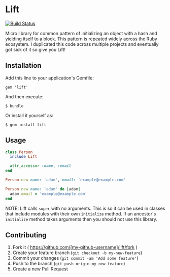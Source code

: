 # Lift

[![Build Status](https://travis-ci.org/ahawkins/lift.svg)](https://travis-ci.org/ahawkins/lift)

Micro library for common pattern of initializing an object with a hash
and yielding itself to a block. This pattern is repeated widely across
the Ruby ecosystem. I duplicated this code across multiple projects
and eventually got sick of it so give you Lift!

## Installation

Add this line to your application's Gemfile:

    gem 'lift'

And then execute:

    $ bundle

Or install it yourself as:

    $ gem install lift

## Usage

```ruby
class Person
  include Lift

  attr_accessor :name, :email
end

Person.new name: 'adam', email: 'example@example.com'

Person.new name: 'adam' do |adam|
  adam.email = 'example@example.com'
end
```

NOTE: Lift calls `super` with no arguments. This is so it can be used in
classes that include modules with their own `initialize` method. If an
ancestor's `initialize` method takes arguments then you should not use
this library.

## Contributing

1. Fork it ( https://github.com/[my-github-username]/lift/fork )
2. Create your feature branch (`git checkout -b my-new-feature`)
3. Commit your changes (`git commit -am 'Add some feature'`)
4. Push to the branch (`git push origin my-new-feature`)
5. Create a new Pull Request

